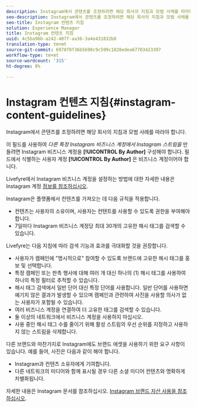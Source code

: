 ```yaml
---
description: Instagram에서 콘텐츠를 조정하려면 해당 회사의 지침과 모범 사례를 따라야 합니다.
seo-description: Instagram에서 콘텐츠를 조정하려면 해당 회사의 지침과 모범 사례를 따라야 합니다.
seo-title: Instagram 컨텐츠 지침
solution: Experience Manager
title: Instagram 컨텐츠 지침
uuid: 4c5ba96b-a242-407f-aa36-3a4e431832b8
translation-type: tm+mt
source-git-commit: 6978f0f36b5698c9c599c1828edea67703423397
workflow-type: tm+mt
source-wordcount: '315'
ht-degree: 0%

---
```



# Instagram 컨텐츠 지침{#instagram-content-guidelines}

Instagram에서 콘텐츠를 조정하려면 해당 회사의 지침과 모범 사례를 따라야 합니다.

이 필드를 사용하여 *다른 특정 Instagram 비즈니스 계정에서 Instagram 스트림을* 만들려면 Instagram 비즈니스 계정을 **[!UICONTROL By Author]** 구성해야 합니다. 필드에서 식별하는 사용자 계정 **[!UICONTROL By Author]** 은 비즈니스 계정이어야 합니다.

Livefyre에서 Instagram 비즈니스 계정을 설정하는 방법에 대한 자세한 내용은 Instagram 계정 [정보를 참조하십시오](../c-users-creating-accounts-with-studio-access/t-configure-social-accout-instagram/c-about-instagram-accounts.md#c_about_instagram_accounts).

Instagram은 플랫폼에서 컨텐츠를 가져오는 데 다음 규칙을 적용합니다.

* 컨텐츠는 사용자의 소유이며, 사용자는 컨텐트를 사용할 수 있도록 권한을 부여해야 합니다.
* 7일마다 Instagram 비즈니스 계정당 최대 30개의 고유한 해시 태그를 검색할 수 있습니다.

Livefyre는 다음 지침에 따라 검색 기능과 효과를 극대화할 것을 권장합니다.

* 사용자가 캠페인에 &quot;명시적으로&quot; 참여할 수 있도록 브랜드에 고유한 해시 태그를 홍보 및 선택합니다.
* 특정 캠페인 또는 판촉 행사에 대해 여러 개 대신 하나의 (1) 해시 태그를 사용하여 하나의 특정 필터로 추적할 수 있습니다.
* 해시 태그 검색에서 일반 단어 대신 특정 단어를 사용합니다. 일반 단어를 사용하면 예기치 않은 결과가 발생할 수 있으며 캠페인과 관련하여 사진을 사용할 의사가 없는 사용자가 포함될 수 있습니다.
* 여러 비즈니스 계정을 연결하여 더 고유한 태그를 검색할 수 있습니다.
* 둘 이상의 네트워크에서 비즈니스 계정을 사용하지 마십시오.
* 사용 중인 해시 태그 수를 줄이기 위해 활성 스트림의 우선 순위를 지정하고 사용하지 않는 스트림을 삭제합니다.

다른 브랜드와 마찬가지로 Instagram에도 브랜드 에셋을 사용하기 위한 요구 사항이 있습니다. 예를 들어, 사진은 다음과 같이 해야 합니다.

* Instagram과 컨텐츠 소유자에게 기여합니다.
* 다른 네트워크의 미디어와 함께 표시될 경우 다른 소셜 미디어 컨텐츠와 명확하게 차별화됩니다.

자세한 내용은 Instagram 문서를 참조하십시오. [Instagram 브랜드 자산 사용을 참조하십시오](https://help.instagram.com/304689166306603).
